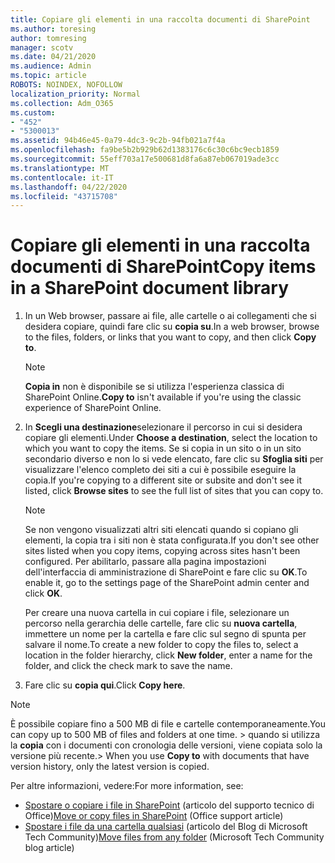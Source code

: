```yaml
---
title: Copiare gli elementi in una raccolta documenti di SharePoint
ms.author: toresing
author: tomresing
manager: scotv
ms.date: 04/21/2020
ms.audience: Admin
ms.topic: article
ROBOTS: NOINDEX, NOFOLLOW
localization_priority: Normal
ms.collection: Adm_O365
ms.custom:
- "452"
- "5300013"
ms.assetid: 94b46e45-0a79-4dc3-9c2b-94fb021a7f4a
ms.openlocfilehash: fa9be5b2b929b62d1383176c6c30c6bc9ecb1859
ms.sourcegitcommit: 55eff703a17e500681d8fa6a87eb067019ade3cc
ms.translationtype: MT
ms.contentlocale: it-IT
ms.lasthandoff: 04/22/2020
ms.locfileid: "43715708"
---
```

# <a name="copy-items-in-a-sharepoint-document-library"></a><span data-ttu-id="f86a7-102">Copiare gli elementi in una raccolta documenti di SharePoint</span><span class="sxs-lookup"><span data-stu-id="f86a7-102">Copy items in a SharePoint document library</span></span>

1. <span data-ttu-id="f86a7-103">In un Web browser, passare ai file, alle cartelle o ai collegamenti che si desidera copiare, quindi fare clic su **copia su**.</span><span class="sxs-lookup"><span data-stu-id="f86a7-103">In a web browser, browse to the files, folders, or links that you want to copy, and then click **Copy to**.</span></span>

    > [!NOTE]
    > <span data-ttu-id="f86a7-104">**Copia in** non è disponibile se si utilizza l'esperienza classica di SharePoint Online.</span><span class="sxs-lookup"><span data-stu-id="f86a7-104">**Copy to** isn't available if you're using the classic experience of SharePoint Online.</span></span>
  
2. <span data-ttu-id="f86a7-105">In **Scegli una destinazione**selezionare il percorso in cui si desidera copiare gli elementi.</span><span class="sxs-lookup"><span data-stu-id="f86a7-105">Under **Choose a destination**, select the location to which you want to copy the items.</span></span> <span data-ttu-id="f86a7-106">Se si copia in un sito o in un sito secondario diverso e non lo si vede elencato, fare clic su **Sfoglia siti** per visualizzare l'elenco completo dei siti a cui è possibile eseguire la copia.</span><span class="sxs-lookup"><span data-stu-id="f86a7-106">If you're copying to a different site or subsite and don't see it listed, click **Browse sites** to see the full list of sites that you can copy to.</span></span>

    > [!NOTE]
    > <span data-ttu-id="f86a7-107">Se non vengono visualizzati altri siti elencati quando si copiano gli elementi, la copia tra i siti non è stata configurata.</span><span class="sxs-lookup"><span data-stu-id="f86a7-107">If you don't see other sites listed when you copy items, copying across sites hasn't been configured.</span></span> <span data-ttu-id="f86a7-108">Per abilitarlo, passare alla pagina impostazioni dell'interfaccia di amministrazione di SharePoint e fare clic su **OK**.</span><span class="sxs-lookup"><span data-stu-id="f86a7-108">To enable it, go to the settings page of the SharePoint admin center and click **OK**.</span></span>
  
    <span data-ttu-id="f86a7-109">Per creare una nuova cartella in cui copiare i file, selezionare un percorso nella gerarchia delle cartelle, fare clic su **nuova cartella**, immettere un nome per la cartella e fare clic sul segno di spunta per salvare il nome.</span><span class="sxs-lookup"><span data-stu-id="f86a7-109">To create a new folder to copy the files to, select a location in the folder hierarchy, click **New folder**, enter a name for the folder, and click the check mark to save the name.</span></span>

3. <span data-ttu-id="f86a7-110">Fare clic su **copia qui**.</span><span class="sxs-lookup"><span data-stu-id="f86a7-110">Click **Copy here**.</span></span>

> [!NOTE]
> <span data-ttu-id="f86a7-111">È possibile copiare fino a 500 MB di file e cartelle contemporaneamente.</span><span class="sxs-lookup"><span data-stu-id="f86a7-111">You can copy up to 500 MB of files and folders at one time.</span></span> <span data-ttu-id="f86a7-112">> quando si utilizza la **copia** con i documenti con cronologia delle versioni, viene copiata solo la versione più recente.</span><span class="sxs-lookup"><span data-stu-id="f86a7-112">>  When you use **Copy to** with documents that have version history, only the latest version is copied.</span></span>
  
<span data-ttu-id="f86a7-113">Per altre informazioni, vedere:</span><span class="sxs-lookup"><span data-stu-id="f86a7-113">For more information, see:</span></span>

 - <span data-ttu-id="f86a7-114">[Spostare o copiare i file in SharePoint](https://support.office.com/article/move-or-copy-files-in-sharepoint-00e2f483-4df3-46be-a861-1f5f0c1a87bc) (articolo del supporto tecnico di Office)</span><span class="sxs-lookup"><span data-stu-id="f86a7-114">[Move or copy files in SharePoint](https://support.office.com/article/move-or-copy-files-in-sharepoint-00e2f483-4df3-46be-a861-1f5f0c1a87bc) (Office support article)</span></span>
 - <span data-ttu-id="f86a7-115">[Spostare i file da una cartella qualsiasi](https://techcommunity.microsoft.com/t5/Microsoft-SharePoint-Blog/Now-move-files-anywhere-in-Office-365-SharePoint-and-OneDrive/ba-p/146973) (articolo del Blog di Microsoft Tech Community)</span><span class="sxs-lookup"><span data-stu-id="f86a7-115">[Move files from any folder](https://techcommunity.microsoft.com/t5/Microsoft-SharePoint-Blog/Now-move-files-anywhere-in-Office-365-SharePoint-and-OneDrive/ba-p/146973) (Microsoft Tech Community blog article)</span></span>   